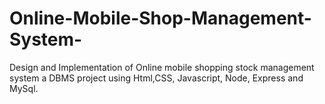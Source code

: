 # Online-Mobile-Shop-Management-System-
Design and Implementation of Online mobile shopping stock management system a DBMS project using Html,CSS, Javascript, Node, Express and MySql.
